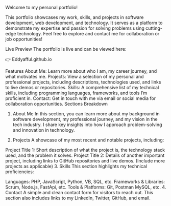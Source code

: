 Welcome to my personal portfolio!

This portfolio showcases my work, skills, and projects in software development, web development, and technology. It serves as a platform to demonstrate my expertise and passion for solving problems using cutting-edge technology. Feel free to explore and contact me for collaboration or job opportunities!

Live Preview
The portfolio is live and can be viewed here:

👉 Eddyafful.github.io

Features
About Me: Learn more about who I am, my career journey, and what motivates me.
Projects: View a selection of my personal and professional projects, including descriptions, technologies used, and links to live demos or repositories.
Skills: A comprehensive list of my technical skills, including programming languages, frameworks, and tools I’m proficient in.
Contact: Get in touch with me via email or social media for collaboration opportunities.
Sections Breakdown
1. About Me
In this section, you can learn more about my background in software development, my professional journey, and my vision in the tech industry. I share key insights into how I approach problem-solving and innovation in technology.

2. Projects
A showcase of my most recent and notable projects, including:

Project Title 1: Short description of what the project is, the technology stack used, and the problem it solves.
Project Title 2: Details of another important project, including links to GitHub repositories and live demos.
(Include more projects as applicable)
3. Skills
This section highlights my technical proficiencies:

Languages: PHP, JavaScript, Python, VB, SQL, etc.
Frameworks & Libraries: Scrum, Node.js, FastApi, etc.
Tools & Platforms: Git, Postman MySQL, etc.
4. Contact
A simple and clean contact form for visitors to reach out. This section also includes links to my LinkedIn, Twitter, GitHub, and email.

